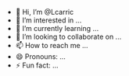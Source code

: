 - 👋 Hi, I’m @Lcarric
- 👀 I’m interested in ...
- 🌱 I’m currently learning ...
- 💞️ I’m looking to collaborate on ...
- 📫 How to reach me ...
- 😄 Pronouns: ...
- ⚡ Fun fact: ...

<!---
Lcarric/Lcarric is a ✨ special ✨ repository because its `README.md` (this file) appears on your GitHub profile.
You can click the Preview link to take a look at your changes.
--->
